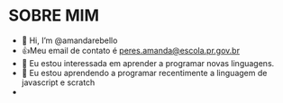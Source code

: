 # SOBRE MIM
- 👋 Hi, I’m @amandarebello
- :+1:Meu email de contato é peres.amanda@escola.pr.gov.br
- 👀 Eu estou interessada em aprender a programar novas linguagens.
- 🌱 Eu estou aprendendo a programar recentimente a linguagem de javascript e scratch
- 

<!---
amandarebello/amandarebello is a ✨ special ✨ repository because its `README.md` (this file) appears on your GitHub profile.
You can click the Preview link to take a look at your changes.
--->
